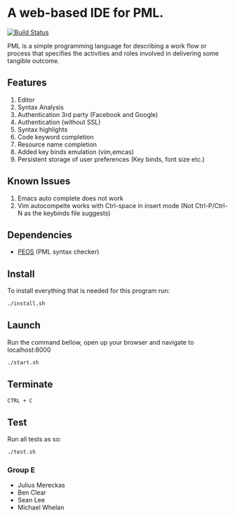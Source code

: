 # A web-based IDE for PML.

[![Build Status](https://travis-ci.org/mereckaj/CS4098-Group-E.svg?branch=master)](https://travis-ci.org/mereckaj/CS4098-Group-E)

PML is a simple programming language for describing a work flow or process that specifies the activities and roles involved in delivering some tangible outcome.

Features
--------
1. Editor
2. Syntax Analysis 
3. Authentication 3rd party (Facebook and Google)
4. Authentication (without SSL)
5. Syntax highlights
6. Code keyword completion 
7. Resource name completion
8. Added key binds emulation (vim,emcas)
9. Persistent storage of user preferences (Key binds, font size etc.)


Known Issues
------------
1. Emacs auto complete does not work 
2. Vim autocompelte works with Ctrl-space in insert mode (Not Ctrl-P/Ctrl-N as the keybinds file suggests)


Dependencies
------------

* [PEOS](https://github.com/jnoll/peos) (PML syntax checker)

Install
-------

To install everything that is needed for this program run:
```bash
./install.sh
```


Launch
------

Run the command bellow, open up your browser and navigate to localhost:8000
```bash
./start.sh
```

Terminate
---------
```bash
CTRL + C
```

Test
----
Run all tests as so:
```bash
./test.sh
```

### Group E
 * Julius Mereckas
 * Ben Clear
 * Sean Lee
 * Michael Whelan